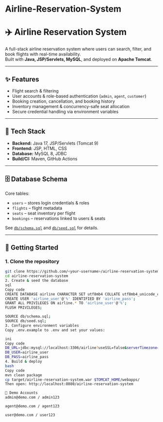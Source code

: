 # Airline-Reservation-System

# ✈️ Airline Reservation System  

A full-stack airline reservation system where users can search, filter, and book flights with real-time availability.  
Built with **Java, JSP/Servlets, MySQL**, and deployed on **Apache Tomcat**.  

---

## ✨ Features  
- Flight search & filtering  
- User accounts & role-based authentication (`admin`, `agent`, `customer`)  
- Booking creation, cancellation, and booking history  
- Inventory management & concurrency-safe seat allocation  
- Secure credential handling via environment variables  

---

## 🧱 Tech Stack  
- **Backend:** Java 17, JSP/Servlets (Tomcat 9)  
- **Frontend:** JSP, HTML, CSS  
- **Database:** MySQL 8, JDBC  
- **Build/CI:** Maven, GitHub Actions  

---

## 🗄️ Database Schema  
Core tables:  
- `users` – stores login credentials & roles  
- `flights` – flight metadata  
- `seats` – seat inventory per flight  
- `bookings` – reservations linked to users & seats  

See [`db/schema.sql`](db/schema.sql) and [`db/seed.sql`](db/seed.sql) for details.  

---

## 🚀 Getting Started  

### 1. Clone the repository  
```bash
git clone https://github.com/<your-username>/airline-reservation-system.git
cd airline-reservation-system
2. Create & seed the database
sql
Copy code
CREATE DATABASE airline CHARACTER SET utf8mb4 COLLATE utf8mb4_unicode_ci;
CREATE USER 'airline_user'@'%' IDENTIFIED BY 'airline_pass';
GRANT ALL PRIVILEGES ON airline.* TO 'airline_user'@'%';
FLUSH PRIVILEGES;

SOURCE db/schema.sql;
SOURCE db/seed.sql;
3. Configure environment variables
Copy .env.example to .env and set your values:

ini
Copy code
DB_URL=jdbc:mysql://localhost:3306/airline?useSSL=false&serverTimezone=UTC
DB_USER=airline_user
DB_PASS=airline_pass
4. Build & deploy
bash
Copy code
mvn clean package
cp target/airline-reservation-system.war $TOMCAT_HOME/webapps/
Then open: http://localhost:8080/airline-reservation-system

🧪 Demo Accounts
admin@demo.com / admin123

agent@demo.com / agent123

user@demo.com / user123

